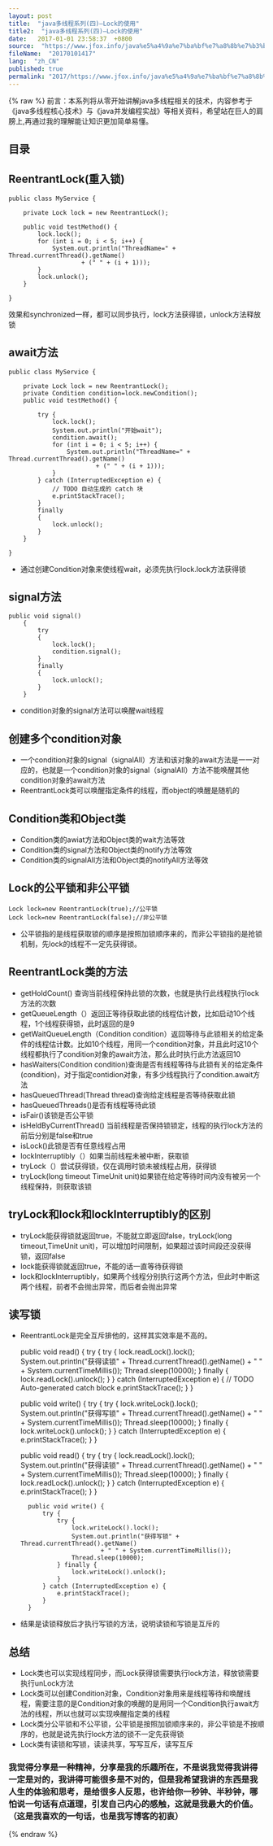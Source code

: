 ```yaml
---
layout: post
title:  "java多线程系列(四)—Lock的使用"
title2:  "java多线程系列(四)—Lock的使用"
date:   2017-01-01 23:58:37  +0800
source:  "https://www.jfox.info/java%e5%a4%9a%e7%ba%bf%e7%a8%8b%e7%b3%bb%e5%88%97%e5%9b%9block%e7%9a%84%e4%bd%bf%e7%94%a8.html"
fileName:  "20170101417"
lang:  "zh_CN"
published: true
permalink: "2017/https://www.jfox.info/java%e5%a4%9a%e7%ba%bf%e7%a8%8b%e7%b3%bb%e5%88%97%e5%9b%9block%e7%9a%84%e4%bd%bf%e7%94%a8.html"
---
```

{% raw %}
前言：本系列将从零开始讲解java多线程相关的技术，内容参考于《java多线程核心技术》与《java并发编程实战》等相关资料，希望站在巨人的肩膀上,再通过我的理解能让知识更加简单易懂。

## 目录

## ReentrantLock(重入锁)

    public class MyService {
    
        private Lock lock = new ReentrantLock();
    
        public void testMethod() {
            lock.lock();
            for (int i = 0; i < 5; i++) {
                System.out.println("ThreadName=" + Thread.currentThread().getName()
                        + (" " + (i + 1)));
            }
            lock.unlock();
        }
    
    }

效果和synchronized一样，都可以同步执行，lock方法获得锁，unlock方法释放锁

## await方法

    public class MyService {
    
        private Lock lock = new ReentrantLock();
        private Condition condition=lock.newCondition();
        public void testMethod() {
            
            try {
                lock.lock();
                System.out.println("开始wait");
                condition.await();
                for (int i = 0; i < 5; i++) {
                    System.out.println("ThreadName=" + Thread.currentThread().getName()
                            + (" " + (i + 1)));
                }
            } catch (InterruptedException e) {
                // TODO 自动生成的 catch 块
                e.printStackTrace();
            }
            finally
            {
                lock.unlock();
            }
        }
    
    }

- 通过创建Condition对象来使线程wait，必须先执行lock.lock方法获得锁

## signal方法

    public void signal()
        {
            try
            {
                lock.lock();
                condition.signal();
            }
            finally
            {
                lock.unlock();
            }
        }

- condition对象的signal方法可以唤醒wait线程

## 创建多个condition对象

- 一个condition对象的signal（signalAll）方法和该对象的await方法是一一对应的，也就是一个condition对象的signal（signalAll）方法不能唤醒其他condition对象的await方法
- ReentrantLock类可以唤醒指定条件的线程，而object的唤醒是随机的

## Condition类和Object类

- Condition类的awiat方法和Object类的wait方法等效
- Condition类的signal方法和Object类的notify方法等效
- Condition类的signalAll方法和Object类的notifyAll方法等效

## Lock的公平锁和非公平锁

    Lock lock=new ReentrantLock(true);//公平锁
    Lock lock=new ReentrantLock(false);//非公平锁
    

- 公平锁指的是线程获取锁的顺序是按照加锁顺序来的，而非公平锁指的是抢锁机制，先lock的线程不一定先获得锁。

## ReentrantLock类的方法

- getHoldCount() 查询当前线程保持此锁的次数，也就是执行此线程执行lock方法的次数
- getQueueLength（）返回正等待获取此锁的线程估计数，比如启动10个线程，1个线程获得锁，此时返回的是9
- getWaitQueueLength（Condition condition）返回等待与此锁相关的给定条件的线程估计数。比如10个线程，用同一个condition对象，并且此时这10个线程都执行了condition对象的await方法，那么此时执行此方法返回10
- hasWaiters(Condition condition)查询是否有线程等待与此锁有关的给定条件(condition)，对于指定contidion对象，有多少线程执行了condition.await方法
- hasQueuedThread(Thread thread)查询给定线程是否等待获取此锁
- hasQueuedThreads()是否有线程等待此锁
- isFair()该锁是否公平锁
- isHeldByCurrentThread() 当前线程是否保持锁锁定，线程的执行lock方法的前后分别是false和true
- isLock()此锁是否有任意线程占用
- lockInterruptibly（）如果当前线程未被中断，获取锁
- tryLock（）尝试获得锁，仅在调用时锁未被线程占用，获得锁
- tryLock(long timeout TimeUnit unit)如果锁在给定等待时间内没有被另一个线程保持，则获取该锁

## tryLock和lock和lockInterruptibly的区别

- tryLock能获得锁就返回true，不能就立即返回false，tryLock(long timeout,TimeUnit unit)，可以增加时间限制，如果超过该时间段还没获得锁，返回false
- lock能获得锁就返回true，不能的话一直等待获得锁
- lock和lockInterruptibly，如果两个线程分别执行这两个方法，但此时中断这两个线程，前者不会抛出异常，而后者会抛出异常

## 读写锁

- ReentrantLock是完全互斥排他的，这样其实效率是不高的。

    public void read() {
            try {
                try {
                    lock.readLock().lock();
                    System.out.println("获得读锁" + Thread.currentThread().getName()
                            + " " + System.currentTimeMillis());
                    Thread.sleep(10000);
                } finally {
                    lock.readLock().unlock();
                }
            } catch (InterruptedException e) {
                // TODO Auto-generated catch block
                e.printStackTrace();
            }
        }

    public void write() {
            try {
                try {
                    lock.writeLock().lock();
                    System.out.println("获得写锁" + Thread.currentThread().getName()
                            + " " + System.currentTimeMillis());
                    Thread.sleep(10000);
                } finally {
                    lock.writeLock().unlock();
                }
            } catch (InterruptedException e) {
                e.printStackTrace();
            }
        }

    public void read() {
            try {
                try {
                    lock.readLock().lock();
                    System.out.println("获得读锁" + Thread.currentThread().getName()
                            + " " + System.currentTimeMillis());
                    Thread.sleep(10000);
                } finally {
                    lock.readLock().unlock();
                }
            } catch (InterruptedException e) {
                e.printStackTrace();
            }
        }
    
        public void write() {
            try {
                try {
                    lock.writeLock().lock();
                    System.out.println("获得写锁" + Thread.currentThread().getName()
                            + " " + System.currentTimeMillis());
                    Thread.sleep(10000);
                } finally {
                    lock.writeLock().unlock();
                }
            } catch (InterruptedException e) {
                e.printStackTrace();
            }
        }

- 结果是读锁释放后才执行写锁的方法，说明读锁和写锁是互斥的

## 总结

- Lock类也可以实现线程同步，而Lock获得锁需要执行lock方法，释放锁需要执行unLock方法
- Lock类可以创建Condition对象，Condition对象用来是线程等待和唤醒线程，需要注意的是Condition对象的唤醒的是用同一个Condition执行await方法的线程，所以也就可以实现唤醒指定类的线程
- Lock类分公平锁和不公平锁，公平锁是按照加锁顺序来的，非公平锁是不按顺序的，也就是说先执行lock方法的锁不一定先获得锁
- Lock类有读锁和写锁，读读共享，写写互斥，读写互斥

### 我觉得分享是一种精神，分享是我的乐趣所在，不是说我觉得我讲得一定是对的，我讲得可能很多是不对的，但是我希望我讲的东西是我人生的体验和思考，是给很多人反思，也许给你一秒钟、半秒钟，哪怕说一句话有点道理，引发自己内心的感触，这就是我最大的价值。（这是我喜欢的一句话，也是我写博客的初衷）
{% endraw %}